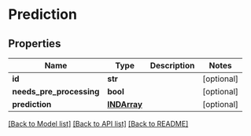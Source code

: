 # Prediction

## Properties
Name | Type | Description | Notes
------------ | ------------- | ------------- | -------------
**id** | **str** |  | [optional] 
**needs_pre_processing** | **bool** |  | [optional] 
**prediction** | [**INDArray**](INDArray.md) |  | [optional] 

[[Back to Model list]](../README.md#documentation-for-models) [[Back to API list]](../README.md#documentation-for-api-endpoints) [[Back to README]](../README.md)


